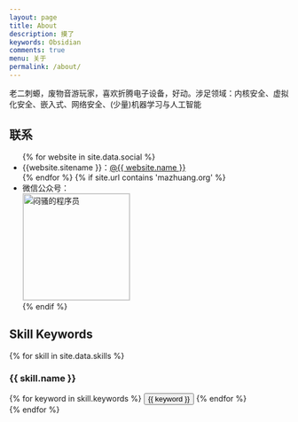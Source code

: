 ```yaml
---
layout: page
title: About
description: 摸了
keywords: Obsidian
comments: true
menu: 关于
permalink: /about/
---
```


老二刺螈，废物音游玩家，喜欢折腾电子设备，好动。涉足领域：内核安全、虚拟化安全、嵌入式、网络安全、(少量)机器学习与人工智能

## 联系

<ul>
{% for website in site.data.social %}
<li>{{website.sitename }}：<a href="{{ website.url }}" target="_blank">@{{ website.name }}</a></li>
{% endfor %}
{% if site.url contains 'mazhuang.org' %}
<li>
微信公众号：<br />
<img style="height:192px;width:192px;border:1px solid lightgrey;" src="{{ site.url }}/assets/images/qrcode.jpg" alt="闷骚的程序员" />
</li>
{% endif %}
</ul>


## Skill Keywords

{% for skill in site.data.skills %}
### {{ skill.name }}
<div class="btn-inline">
{% for keyword in skill.keywords %}
<button class="btn btn-outline" type="button">{{ keyword }}</button>
{% endfor %}
</div>
{% endfor %}
